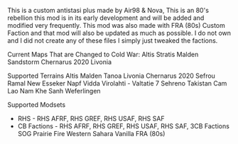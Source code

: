 This is a custom antistasi plus made by Air98 & Nova, This is an 80's rebellion this mod is in its early development and will be added and modified very frequently. This mod was also made with FRA (80s) Custom Faction and that mod will also be updated as much as possible. I do not own and I did not create any of these files I simply just tweaked the factions.

Current Maps That are Changed to Cold War:
Altis
Stratis
Malden
Sandstorm
Chernarus 2020
Livonia

Supported Terrains
Altis
Malden
Tanoa
Livonia
Chernarus 2020
Sefrou Ramal
New Esseker
Napf
Vidda
Virolahti - Valtatie 7
Sehreno
Takistan
Cam Lao Nam
Khe Sanh
Weferlingen

Supported Modsets
- RHS - RHS AFRF, RHS GREF, RHS USAF, RHS SAF
- CB Factions - RHS AFRF, RHS GREF, RHS USAF, RHS SAF, 3CB Factions
SOG Prairie Fire
Western Sahara
Vanilla
FRA (80s)
